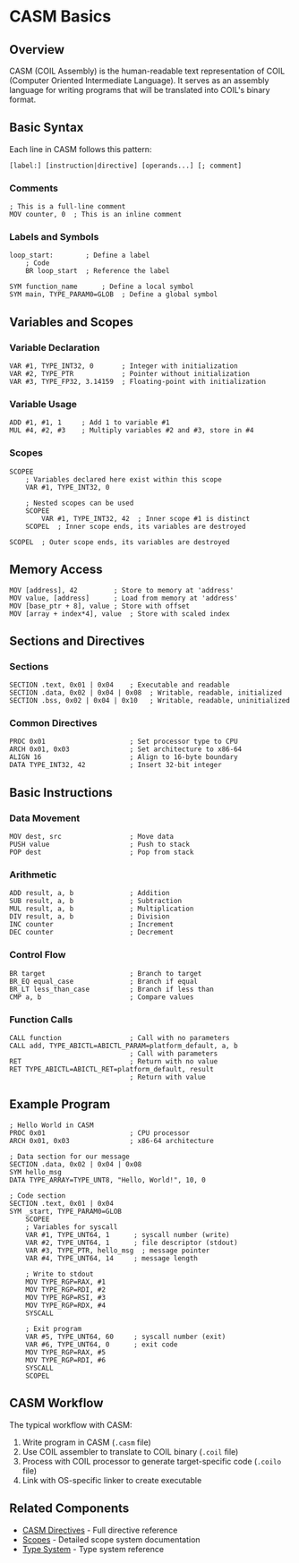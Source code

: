 # CASM Basics

## Overview

CASM (COIL Assembly) is the human-readable text representation of COIL (Computer Oriented Intermediate Language). It serves as an assembly language for writing programs that will be translated into COIL's binary format.

## Basic Syntax

Each line in CASM follows this pattern:
```
[label:] [instruction|directive] [operands...] [; comment]
```

### Comments
```
; This is a full-line comment
MOV counter, 0  ; This is an inline comment
```

### Labels and Symbols
```
loop_start:        ; Define a label
    ; Code
    BR loop_start  ; Reference the label

SYM function_name      ; Define a local symbol
SYM main, TYPE_PARAM0=GLOB  ; Define a global symbol
```

## Variables and Scopes

### Variable Declaration
```
VAR #1, TYPE_INT32, 0       ; Integer with initialization
VAR #2, TYPE_PTR            ; Pointer without initialization
VAR #3, TYPE_FP32, 3.14159  ; Floating-point with initialization
```

### Variable Usage
```
ADD #1, #1, 1     ; Add 1 to variable #1
MUL #4, #2, #3    ; Multiply variables #2 and #3, store in #4
```

### Scopes
```
SCOPEE
    ; Variables declared here exist within this scope
    VAR #1, TYPE_INT32, 0
    
    ; Nested scopes can be used
    SCOPEE
        VAR #1, TYPE_INT32, 42  ; Inner scope #1 is distinct
    SCOPEL  ; Inner scope ends, its variables are destroyed
    
SCOPEL  ; Outer scope ends, its variables are destroyed
```

## Memory Access

```
MOV [address], 42         ; Store to memory at 'address'
MOV value, [address]      ; Load from memory at 'address'
MOV [base_ptr + 8], value ; Store with offset
MOV [array + index*4], value  ; Store with scaled index
```

## Sections and Directives

### Sections
```
SECTION .text, 0x01 | 0x04    ; Executable and readable
SECTION .data, 0x02 | 0x04 | 0x08  ; Writable, readable, initialized
SECTION .bss, 0x02 | 0x04 | 0x10   ; Writable, readable, uninitialized
```

### Common Directives
```
PROC 0x01                     ; Set processor type to CPU
ARCH 0x01, 0x03               ; Set architecture to x86-64
ALIGN 16                      ; Align to 16-byte boundary
DATA TYPE_INT32, 42           ; Insert 32-bit integer
```

## Basic Instructions

### Data Movement
```
MOV dest, src                 ; Move data
PUSH value                    ; Push to stack
POP dest                      ; Pop from stack
```

### Arithmetic
```
ADD result, a, b              ; Addition
SUB result, a, b              ; Subtraction
MUL result, a, b              ; Multiplication
DIV result, a, b              ; Division
INC counter                   ; Increment
DEC counter                   ; Decrement
```

### Control Flow
```
BR target                     ; Branch to target
BR_EQ equal_case              ; Branch if equal
BR_LT less_than_case          ; Branch if less than
CMP a, b                      ; Compare values
```

### Function Calls
```
CALL function                 ; Call with no parameters
CALL add, TYPE_ABICTL=ABICTL_PARAM=platform_default, a, b
                              ; Call with parameters
RET                           ; Return with no value
RET TYPE_ABICTL=ABICTL_RET=platform_default, result
                              ; Return with value
```

## Example Program

```
; Hello World in CASM
PROC 0x01                     ; CPU processor
ARCH 0x01, 0x03               ; x86-64 architecture

; Data section for our message
SECTION .data, 0x02 | 0x04 | 0x08
SYM hello_msg
DATA TYPE_ARRAY=TYPE_UNT8, "Hello, World!", 10, 0

; Code section
SECTION .text, 0x01 | 0x04
SYM _start, TYPE_PARAM0=GLOB
    SCOPEE
    ; Variables for syscall
    VAR #1, TYPE_UNT64, 1      ; syscall number (write)
    VAR #2, TYPE_UNT64, 1      ; file descriptor (stdout)
    VAR #3, TYPE_PTR, hello_msg  ; message pointer
    VAR #4, TYPE_UNT64, 14     ; message length
    
    ; Write to stdout
    MOV TYPE_RGP=RAX, #1
    MOV TYPE_RGP=RDI, #2
    MOV TYPE_RGP=RSI, #3
    MOV TYPE_RGP=RDX, #4
    SYSCALL
    
    ; Exit program
    VAR #5, TYPE_UNT64, 60     ; syscall number (exit)
    VAR #6, TYPE_UNT64, 0      ; exit code
    MOV TYPE_RGP=RAX, #5
    MOV TYPE_RGP=RDI, #6
    SYSCALL
    SCOPEL
```

## CASM Workflow

The typical workflow with CASM:

1. Write program in CASM (`.casm` file)
2. Use COIL assembler to translate to COIL binary (`.coil` file)
3. Process with COIL processor to generate target-specific code (`.coilo` file)
4. Link with OS-specific linker to create executable

## Related Components

- [CASM Directives](/casm-docs/features/directives.md) - Full directive reference
- [Scopes](/casm-docs/features/scopes.md) - Detailed scope system documentation
- [Type System](/coil-docs/types/type-system.md) - Type system reference